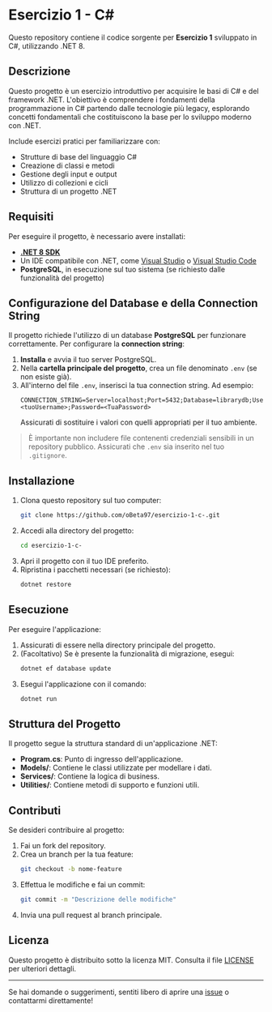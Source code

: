 # Esercizio 1 - C#

Questo repository contiene il codice sorgente per **Esercizio 1** sviluppato in C#, utilizzando .NET 8.

## Descrizione
Questo progetto è un esercizio introduttivo per acquisire le basi di C# e del framework .NET. L'obiettivo è comprendere i fondamenti della programmazione in C# partendo dalle tecnologie più legacy, esplorando concetti fondamentali che costituiscono la base per lo sviluppo moderno con .NET.

Include esercizi pratici per familiarizzare con:

- Strutture di base del linguaggio C#
- Creazione di classi e metodi
- Gestione degli input e output
- Utilizzo di collezioni e cicli
- Struttura di un progetto .NET

## Requisiti
Per eseguire il progetto, è necessario avere installati:

- [**.NET 8 SDK**](https://dotnet.microsoft.com/download/dotnet/8.0)
- Un IDE compatibile con .NET, come [Visual Studio](https://visualstudio.microsoft.com/) o [Visual Studio Code](https://code.visualstudio.com/)
- **PostgreSQL**, in esecuzione sul tuo sistema (se richiesto dalle funzionalità del progetto)

## Configurazione del Database e della Connection String
Il progetto richiede l'utilizzo di un database **PostgreSQL** per funzionare correttamente. Per configurare la **connection string**:

1. **Installa** e avvia il tuo server PostgreSQL.
2. Nella **cartella principale del progetto**, crea un file denominato `.env` (se non esiste già).
3. All'interno del file `.env`, inserisci la tua connection string. Ad esempio:
   ```env
   CONNECTION_STRING=Server=localhost;Port=5432;Database=librarydb;Username=<tuoUsername>;Password=<TuaPassword>
   ```
   Assicurati di sostituire i valori con quelli appropriati per il tuo ambiente.

> È importante non includere file contenenti credenziali sensibili in un repository pubblico. Assicurati che `.env` sia inserito nel tuo `.gitignore`.

## Installazione

1. Clona questo repository sul tuo computer:
   ```bash
   git clone https://github.com/oBeta97/esercizio-1-c-.git
   ```
2. Accedi alla directory del progetto:
   ```bash
   cd esercizio-1-c-
   ```
3. Apri il progetto con il tuo IDE preferito.
4. Ripristina i pacchetti necessari (se richiesto):
   ```bash
   dotnet restore
   ```

## Esecuzione

Per eseguire l'applicazione:

1. Assicurati di essere nella directory principale del progetto.
2. (Facoltativo) Se è presente la funzionalità di migrazione, esegui:
   ```bash
   dotnet ef database update
   ```
3. Esegui l'applicazione con il comando:
   ```bash
   dotnet run
   ```

## Struttura del Progetto
Il progetto segue la struttura standard di un'applicazione .NET:

- **Program.cs**: Punto di ingresso dell'applicazione.
- **Models/**: Contiene le classi utilizzate per modellare i dati.
- **Services/**: Contiene la logica di business.
- **Utilities/**: Contiene metodi di supporto e funzioni utili.

## Contributi
Se desideri contribuire al progetto:

1. Fai un fork del repository.
2. Crea un branch per la tua feature:
   ```bash
   git checkout -b nome-feature
   ```
3. Effettua le modifiche e fai un commit:
   ```bash
   git commit -m "Descrizione delle modifiche"
   ```
4. Invia una pull request al branch principale.

## Licenza
Questo progetto è distribuito sotto la licenza MIT. Consulta il file [LICENSE](./LICENSE) per ulteriori dettagli.

---

Se hai domande o suggerimenti, sentiti libero di aprire una [issue](https://github.com/oBeta97/esercizio-1-c-/issues) o contattarmi direttamente!

